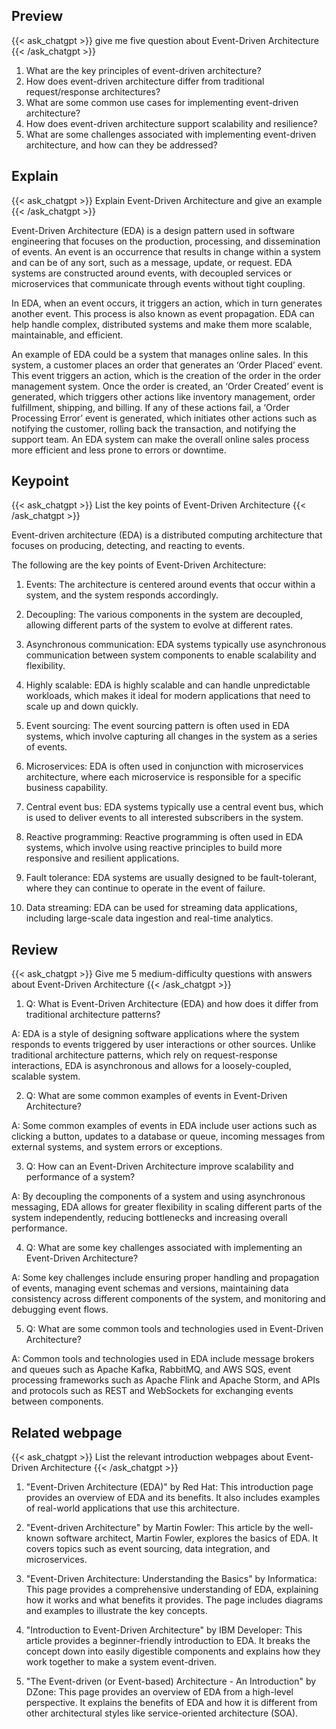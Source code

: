 ## Preview
{{< ask_chatgpt >}}
give me five question about Event-Driven Architecture
{{< /ask_chatgpt >}}



1. What are the key principles of event-driven architecture?
2. How does event-driven architecture differ from traditional request/response architectures?
3. What are some common use cases for implementing event-driven architecture?
4. How does event-driven architecture support scalability and resilience?
5. What are some challenges associated with implementing event-driven architecture, and how can they be addressed?   

## Explain
{{< ask_chatgpt >}}
Explain Event-Driven Architecture and give an example
{{< /ask_chatgpt >}}



Event-Driven Architecture (EDA) is a design pattern used in software engineering that focuses on the production, processing, and dissemination of events. An event is an occurrence that results in change within a system and can be of any sort, such as a message, update, or request. EDA systems are constructed around events, with decoupled services or microservices that communicate through events without tight coupling.

In EDA, when an event occurs, it triggers an action, which in turn generates another event. This process is also known as event propagation. EDA can help handle complex, distributed systems and make them more scalable, maintainable, and efficient.

An example of EDA could be a system that manages online sales. In this system, a customer places an order that generates an ‘Order Placed’ event. This event triggers an action, which is the creation of the order in the order management system. Once the order is created, an ‘Order Created’ event is generated, which triggers other actions like inventory management, order fulfillment, shipping, and billing. If any of these actions fail, a ‘Order Processing Error’ event is generated, which initiates other actions such as notifying the customer, rolling back the transaction, and notifying the support team. An EDA system can make the overall online sales process more efficient and less prone to errors or downtime.   

## Keypoint
{{< ask_chatgpt >}}
List the key points of Event-Driven Architecture
{{< /ask_chatgpt >}}



Event-driven architecture (EDA) is a distributed computing architecture that focuses on producing, detecting, and reacting to events.

The following are the key points of Event-Driven Architecture:

1. Events: The architecture is centered around events that occur within a system, and the system responds accordingly.

2. Decoupling: The various components in the system are decoupled, allowing different parts of the system to evolve at different rates.

3. Asynchronous communication: EDA systems typically use asynchronous communication between system components to enable scalability and flexibility.

4. Highly scalable: EDA is highly scalable and can handle unpredictable workloads, which makes it ideal for modern applications that need to scale up and down quickly.

5. Event sourcing: The event sourcing pattern is often used in EDA systems, which involve capturing all changes in the system as a series of events.

6. Microservices: EDA is often used in conjunction with microservices architecture, where each microservice is responsible for a specific business capability.

7. Central event bus: EDA systems typically use a central event bus, which is used to deliver events to all interested subscribers in the system.

8. Reactive programming: Reactive programming is often used in EDA systems, which involve using reactive principles to build more responsive and resilient applications.

9. Fault tolerance: EDA systems are usually designed to be fault-tolerant, where they can continue to operate in the event of failure.

10. Data streaming: EDA can be used for streaming data applications, including large-scale data ingestion and real-time analytics.   

## Review
{{< ask_chatgpt >}}
Give me 5 medium-difficulty questions with answers about Event-Driven Architecture
{{< /ask_chatgpt >}}



1. Q: What is Event-Driven Architecture (EDA) and how does it differ from traditional architecture patterns?

A: EDA is a style of designing software applications where the system responds to events triggered by user interactions or other sources. Unlike traditional architecture patterns, which rely on request-response interactions, EDA is asynchronous and allows for a loosely-coupled, scalable system.

2. Q: What are some common examples of events in Event-Driven Architecture?

A: Some common examples of events in EDA include user actions such as clicking a button, updates to a database or queue, incoming messages from external systems, and system errors or exceptions.

3. Q: How can an Event-Driven Architecture improve scalability and performance of a system?

A: By decoupling the components of a system and using asynchronous messaging, EDA allows for greater flexibility in scaling different parts of the system independently, reducing bottlenecks and increasing overall performance.

4. Q: What are some key challenges associated with implementing an Event-Driven Architecture?

A: Some key challenges include ensuring proper handling and propagation of events, managing event schemas and versions, maintaining data consistency across different components of the system, and monitoring and debugging event flows.

5. Q: What are some common tools and technologies used in Event-Driven Architecture?

A: Common tools and technologies used in EDA include message brokers and queues such as Apache Kafka, RabbitMQ, and AWS SQS, event processing frameworks such as Apache Flink and Apache Storm, and APIs and protocols such as REST and WebSockets for exchanging events between components.   

## Related webpage
{{< ask_chatgpt >}}
List the relevant introduction webpages about Event-Driven Architecture
{{< /ask_chatgpt >}}



1. "Event-Driven Architecture (EDA)" by Red Hat: This introduction page provides an overview of EDA and its benefits. It also includes examples of real-world applications that use this architecture.

2. "Event-driven Architecture" by Martin Fowler: This article by the well-known software architect, Martin Fowler, explores the basics of EDA. It covers topics such as event sourcing, data integration, and microservices.

3. "Event-Driven Architecture: Understanding the Basics" by Informatica: This page provides a comprehensive understanding of EDA, explaining how it works and what benefits it provides. The page includes diagrams and examples to illustrate the key concepts.

4. "Introduction to Event-Driven Architecture" by IBM Developer: This article provides a beginner-friendly introduction to EDA. It breaks the concept down into easily digestible components and explains how they work together to make a system event-driven.

5. "The Event-driven (or Event-based) Architecture - An Introduction" by DZone: This page provides an overview of EDA from a high-level perspective. It explains the benefits of EDA and how it is different from other architectural styles like service-oriented architecture (SOA).   

